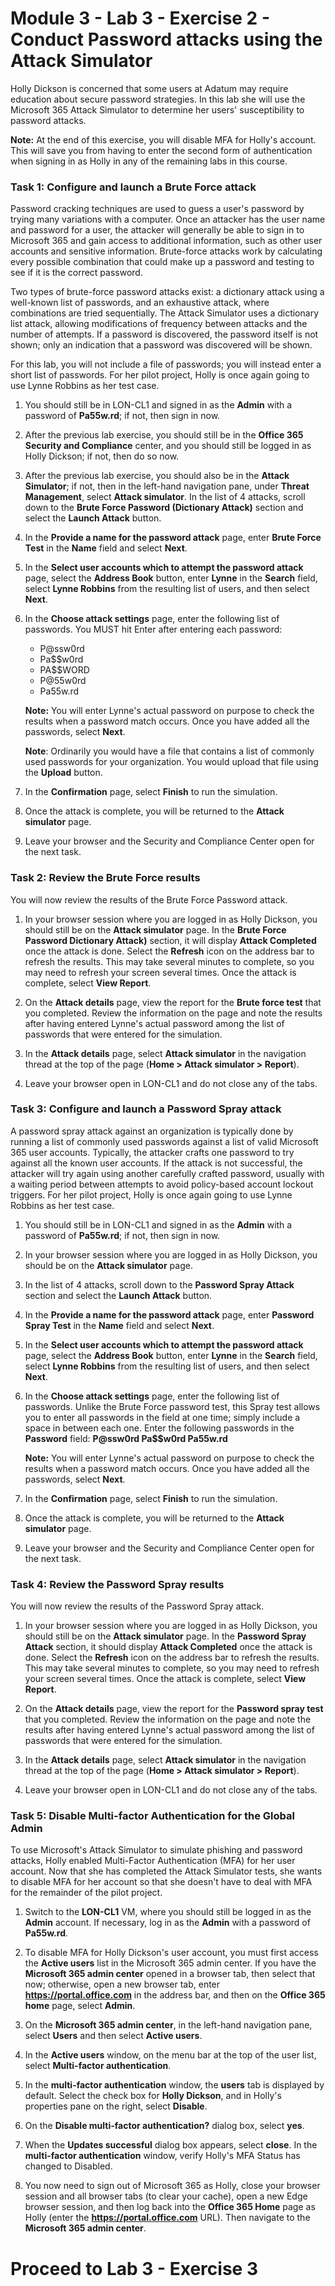 # Module 3 - Lab 3 - Exercise 2 - Conduct Password attacks using the Attack Simulator

Holly Dickson is concerned that some users at Adatum may require education about secure password strategies. In this lab she will use the Microsoft 365 Attack Simulator to determine her users' susceptibility to password attacks.

**Note:** At the end of this exercise, you will disable MFA for Holly's account. This will save you from having to enter the second form of authentication when signing in as Holly in any of the remaining labs in this course.

### Task 1: Configure and launch a Brute Force attack 

Password cracking techniques are used to guess a user's password by trying many variations with a computer. Once an attacker has the user name and password for a user, the attacker will generally be able to sign in to Microsoft 365 and gain access to additional information, such as other user accounts and sensitive information. Brute-force attacks work by calculating every possible combination that could make up a password and testing to see if it is the correct password.

Two types of brute-force password attacks exist: a dictionary attack using a well-known list of passwords, and an exhaustive attack, where combinations are tried sequentially. The Attack Simulator uses a dictionary list attack, allowing modifications of frequency between attacks and the number of attempts. If a password is discovered, the password itself is not shown; only an indication that a password was discovered will be shown.

For this lab, you will not include a file of passwords; you will instead enter a short list of passwords. For her pilot project, Holly is once again going to use Lynne Robbins as her test case. 

1. You should still be in LON-CL1 and signed in as the **Admin** with a password of **Pa55w.rd**; if not, then sign in now.  

2. After the previous lab exercise, you should still be in the **Office 365 Security and Compliance** center, and you should still be logged in as Holly Dickson; if not, then do so now.

3. After the previous lab exercise, you should also be in the **Attack Simulator**; if not, then in the left-hand navigation pane, under **Threat Management**, select **Attack simulator**. In the list of 4 attacks, scroll down to the **Brute Force Password (Dictionary Attack)** section and select the **Launch Attack** button.

4. In the **Provide a name for the password attack** page, enter **Brute Force Test** in the **Name** field and select **Next**.

5. In the **Select user accounts which to attempt the password attack** page, select the **Address Book** button, enter **Lynne** in the **Search** field, select **Lynne Robbins** from the resulting list of users, and then select **Next**.

6. In the **Choose attack settings** page, enter the following list of passwords. You MUST hit Enter after entering each password:

	- P@ssw0rd
	- Pa$$w0rd
	- PA$$WORD
	- P@55w0rd
	- Pa55w.rd
	
	**Note:** You will enter Lynne's actual password on purpose to check the results when a password match occurs. Once you have added all the passwords, select **Next**. <br/>

	**Note**: Ordinarily you would have a file that contains a list of commonly used passwords for your organization.  You would upload that file using the **Upload** button. 

7. In the **Confirmation** page, select **Finish** to run the simulation.

8. Once the attack is complete, you will be returned to the **Attack simulator** page. 

9. Leave your browser and the Security and Compliance Center open for the next task.   


### Task 2: Review the Brute Force results

You will now review the results of the Brute Force Password attack.

1. In your browser session where you are logged in as Holly Dickson, you should still be on the **Attack simulator** page. In the **Brute Force Password Dictionary Attack)** section, it will display **Attack Completed** once the attack is done. Select the **Refresh** icon on the address bar to refresh the results. This may take several minutes to complete, so you may need to refresh your screen several times. Once the attack is complete, select **View Report**.

2. On the **Attack details** page, view the report for the **Brute force test** that you completed. Review the information on the page and note the results after having entered Lynne's actual password among the list of passwords that were entered for the simulation. 

3. In the **Attack details** page, select **Attack simulator** in the navigation thread at the top of the page (**Home > Attack simulator > Report**).

4. Leave your browser open in LON-CL1 and do not close any of the tabs.
   

### Task 3: Configure and launch a Password Spray attack 

A password spray attack against an organization is typically done by running a list of commonly used passwords against a list of valid Microsoft 365 user accounts. Typically, the attacker crafts one password to try against all the known user accounts. If the attack is not successful, the attacker will try again using another carefully crafted password, usually with a waiting period between attempts to avoid policy-based account lockout triggers. For her pilot project, Holly is once again going to use Lynne Robbins as her test case. 

1. You should still be in LON-CL1 and signed in as the **Admin** with a password of **Pa55w.rd**; if not, then sign in now.  

2. In your browser session where you are logged in as Holly Dickson, you should be on the **Attack simulator** page. 

3. In the list of 4 attacks, scroll down to the **Password Spray Attack** section and select the **Launch Attack** button.

4. In the **Provide a name for the password attack** page, enter **Password Spray Test** in the **Name** field and select **Next**.

5. In the **Select user accounts which to attempt the password attack** page, select the **Address Book** button, enter **Lynne** in the **Search** field, select **Lynne Robbins** from the resulting list of users, and then select **Next**.

6. In the **Choose attack settings** page, enter the following list of passwords. Unlike the Brute Force password test, this Spray test allows you to enter all passwords in the field at one time; simply include a space in between each one. Enter the following passwords in the **Password** field: **P@ssw0rd Pa$$w0rd Pa55w.rd**
	
	**Note:** You will enter Lynne's actual password on purpose to check the results when a password match occurs. Once you have added all the passwords, select **Next**.

7. In the **Confirmation** page, select **Finish** to run the simulation.

8. Once the attack is complete, you will be returned to the **Attack simulator** page. 

9. Leave your browser and the Security and Compliance Center open for the next task.   



### Task 4: Review the Password Spray results

You will now review the results of the Password Spray attack.

1. In your browser session where you are logged in as Holly Dickson, you should still be on the **Attack simulator** page. In the **Password Spray Attack** section, it should display **Attack Completed** once the attack is done. Select the **Refresh** icon on the address bar to refresh the results. This may take several minutes to complete, so you may need to refresh your screen several times. Once the attack is complete, select **View Report**.

2. On the **Attack details** page, view the report for the **Password spray test** that you completed. Review the information on the page and note the results after having entered Lynne's actual password among the list of passwords that were entered for the simulation. 

3. In the **Attack details** page, select **Attack simulator** in the navigation thread at the top of the page (**Home > Attack simulator > Report**).

4. Leave your browser open in LON-CL1 and do not close any of the tabs.


### Task 5: Disable Multi-factor Authentication for the Global Admin

To use Microsoft's Attack Simulator to simulate phishing and password attacks, Holly enabled Multi-Factor Authentication (MFA) for her user account. Now that she has completed the Attack Simulator tests, she wants to disable MFA for her account so that she doesn't have to deal with MFA for the remainder of the pilot project.

1. Switch to the **LON-CL1** VM, where you should still be logged in as the **Admin** account. If necessary, log in as the **Admin** with a password of **Pa55w.rd**. 

2. To disable MFA for Holly Dickson's user account, you must first access the **Active users** list in the Microsoft 365 admin center. If you have the **Microsoft 365 admin center** opened in a browser tab, then select that now; otherwise, open a new browser tab, enter **https://portal.office.com** in the address bar, and then on the **Office 365 home** page, select **Admin**. 

3. On the **Microsoft 365 admin center**, in the left-hand navigation pane, select **Users** and then select **Active users**.

4. In the **Active users** window, on the menu bar at the top of the user list, select **Multi-factor authentication**.

5. In the **multi-factor authentication** window, the **users** tab is displayed by default. Select the check box for **Holly Dickson**, and in Holly's properties pane on the right, select **Disable**.

6. On the **Disable multi-factor authentication?** dialog box, select **yes**. 

7. When the **Updates successful** dialog box appears, select **close**. In the **multi-factor authentication** window, verify Holly's MFA Status has changed to Disabled. 

8. You now need to sign out of Microsoft 365 as Holly, close your browser session and all browser tabs (to clear your cache), open a new Edge browser session, and then log back into the **Office 365 Home** page as Holly (enter the **https://portal.office.com** URL). Then navigate to the **Microsoft 365 admin center**. 

# Proceed to Lab 3 - Exercise 3
 
